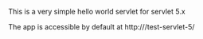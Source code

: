 This is a very simple hello world servlet for servlet 5.x

The app is accessible by default at http://<host>/test-servlet-5/

